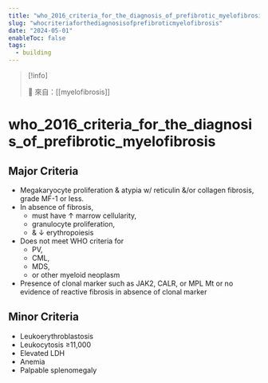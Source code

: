 ```yaml
---
title: "who_2016_criteria_for_the_diagnosis_of_prefibrotic_myelofibrosis"
slug: "whocriteriaforthediagnosisofprefibroticmyelofibrosis"
date: "2024-05-01"
enableToc: false
tags:
  - building
---
```


> [!info]
>
> 🌱 來自：[[myelofibrosis]]

# who_2016_criteria_for_the_diagnosis_of_prefibrotic_myelofibrosis

## Major Criteria

- Megakaryocyte proliferation & atypia w/ reticulin &/or collagen fibrosis, grade MF-1 or less.
- In absence of fibrosis,
  - must have ↑ marrow cellularity,
  - granulocyte proliferation,
  - & ↓ erythropoiesis
- Does not meet WHO criteria for
  - PV,
  - CML,
  - MDS,
  - or other myeloid neoplasm
- Presence of clonal marker such as JAK2, CALR, or MPL Mt or no evidence of reactive fibrosis in absence of clonal marker

## Minor Criteria

- Leukoerythroblastosis
- Leukocytosis ≥11,000
- Elevated LDH
- Anemia
- Palpable splenomegaly

